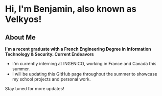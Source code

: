 # Hi, I'm Benjamin, also known as Velkyos!
## About Me

__I'm a recent graduate with a French Engineering Degree in Information Technology & Security.
Current Endeavors__

- I'm currently interning at INGENICO, working in France and Canada this summer.
- I will be updating this GitHub page throughout the summer to showcase my school projects and personal work.

Stay tuned for more updates!
